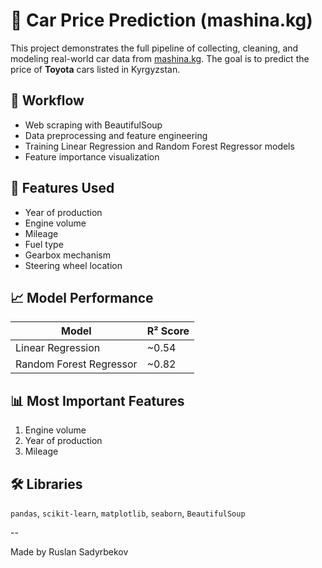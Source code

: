 # 🚗 Car Price Prediction (mashina.kg)

This project demonstrates the full pipeline of collecting, cleaning, and modeling real-world car data from [mashina.kg](https://www.mashina.kg/). The goal is to predict the price of **Toyota** cars listed in Kyrgyzstan.

## 📌 Workflow

- Web scraping with BeautifulSoup
- Data preprocessing and feature engineering
- Training Linear Regression and Random Forest Regressor models
- Feature importance visualization

## 🧠 Features Used

- Year of production
- Engine volume
- Mileage
- Fuel type
- Gearbox mechanism
- Steering wheel location

## 📈 Model Performance

| Model                 | R² Score |
|----------------------|----------|
| Linear Regression     | ~0.54    |
| Random Forest Regressor | ~0.82 |

## 📊 Most Important Features
1. Engine volume
2. Year of production
3. Mileage

## 🛠️ Libraries
`pandas`, `scikit-learn`, `matplotlib`, `seaborn`, `BeautifulSoup`

--

Made by Ruslan Sadyrbekov

